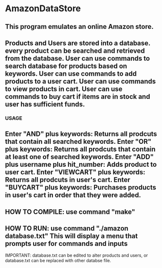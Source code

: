 # AmazonDataStore
This program emulates an online Amazon store.
-----------------------------------------------------------------------------------------------------------------------------------------
Products and Users are stored into a database.
every product can be searched and retrieved from the database.
User can use commands to search database for products based on keywords.
User can use commands to add products to a user cart.
User can use commands to view products in cart.
User can use commands to buy cart if items are in stock and user has sufficient funds.
-----------------------------------------------------------------------------------------------------------------------------------------
###  USAGE
Enter "AND" plus keywords: Returns all prodcuts that contain all searched keywords.
Enter "OR" plus keywords: Returns all prodcuts that contain at least one of searched keywords.
Enter "ADD" plus username plus hit_number: Adds product to user cart.
Enter "VIEWCART" plus keywords: Returns all prodcuts in user's cart.
Enter "BUYCART" plus keywords: Purchases products in user's cart in order that they were added.
-----------------------------------------------------------------------------------------------------------------------------------------
HOW TO COMPILE:
use command "make"
-----------------------------------------------------------------------------------------------------------------------------------------
HOW TO RUN:
use command "./amazon database.txt"
This will display a menu that prompts user for commands and inputs 
-----------------------------------------------------------------------------------------------------------------------------------------
IMPORTANT: database.txt can be edited to alter products and users, or database.txt can be replaced with other databse file.
